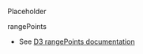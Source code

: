 Placeholder

rangePoints

* See [D3 rangePoints documentation](https://github.com/mbostock/d3/wiki/Ordinal-Scales#ordinal_rangePoints)

